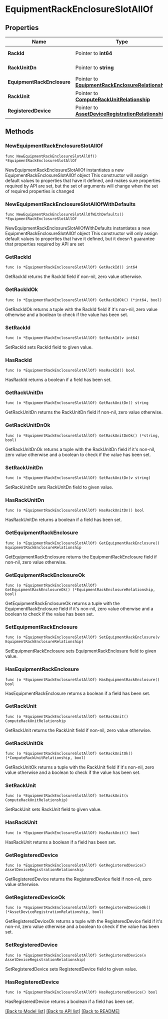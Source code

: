 # EquipmentRackEnclosureSlotAllOf

## Properties

Name | Type | Description | Notes
------------ | ------------- | ------------- | -------------
**RackId** | Pointer to **int64** |  | [optional] [readonly] 
**RackUnitDn** | Pointer to **string** |  | [optional] [readonly] 
**EquipmentRackEnclosure** | Pointer to [**EquipmentRackEnclosureRelationship**](equipment.RackEnclosure.Relationship.md) |  | [optional] 
**RackUnit** | Pointer to [**ComputeRackUnitRelationship**](compute.RackUnit.Relationship.md) |  | [optional] 
**RegisteredDevice** | Pointer to [**AssetDeviceRegistrationRelationship**](asset.DeviceRegistration.Relationship.md) |  | [optional] 

## Methods

### NewEquipmentRackEnclosureSlotAllOf

`func NewEquipmentRackEnclosureSlotAllOf() *EquipmentRackEnclosureSlotAllOf`

NewEquipmentRackEnclosureSlotAllOf instantiates a new EquipmentRackEnclosureSlotAllOf object
This constructor will assign default values to properties that have it defined,
and makes sure properties required by API are set, but the set of arguments
will change when the set of required properties is changed

### NewEquipmentRackEnclosureSlotAllOfWithDefaults

`func NewEquipmentRackEnclosureSlotAllOfWithDefaults() *EquipmentRackEnclosureSlotAllOf`

NewEquipmentRackEnclosureSlotAllOfWithDefaults instantiates a new EquipmentRackEnclosureSlotAllOf object
This constructor will only assign default values to properties that have it defined,
but it doesn't guarantee that properties required by API are set

### GetRackId

`func (o *EquipmentRackEnclosureSlotAllOf) GetRackId() int64`

GetRackId returns the RackId field if non-nil, zero value otherwise.

### GetRackIdOk

`func (o *EquipmentRackEnclosureSlotAllOf) GetRackIdOk() (*int64, bool)`

GetRackIdOk returns a tuple with the RackId field if it's non-nil, zero value otherwise
and a boolean to check if the value has been set.

### SetRackId

`func (o *EquipmentRackEnclosureSlotAllOf) SetRackId(v int64)`

SetRackId sets RackId field to given value.

### HasRackId

`func (o *EquipmentRackEnclosureSlotAllOf) HasRackId() bool`

HasRackId returns a boolean if a field has been set.

### GetRackUnitDn

`func (o *EquipmentRackEnclosureSlotAllOf) GetRackUnitDn() string`

GetRackUnitDn returns the RackUnitDn field if non-nil, zero value otherwise.

### GetRackUnitDnOk

`func (o *EquipmentRackEnclosureSlotAllOf) GetRackUnitDnOk() (*string, bool)`

GetRackUnitDnOk returns a tuple with the RackUnitDn field if it's non-nil, zero value otherwise
and a boolean to check if the value has been set.

### SetRackUnitDn

`func (o *EquipmentRackEnclosureSlotAllOf) SetRackUnitDn(v string)`

SetRackUnitDn sets RackUnitDn field to given value.

### HasRackUnitDn

`func (o *EquipmentRackEnclosureSlotAllOf) HasRackUnitDn() bool`

HasRackUnitDn returns a boolean if a field has been set.

### GetEquipmentRackEnclosure

`func (o *EquipmentRackEnclosureSlotAllOf) GetEquipmentRackEnclosure() EquipmentRackEnclosureRelationship`

GetEquipmentRackEnclosure returns the EquipmentRackEnclosure field if non-nil, zero value otherwise.

### GetEquipmentRackEnclosureOk

`func (o *EquipmentRackEnclosureSlotAllOf) GetEquipmentRackEnclosureOk() (*EquipmentRackEnclosureRelationship, bool)`

GetEquipmentRackEnclosureOk returns a tuple with the EquipmentRackEnclosure field if it's non-nil, zero value otherwise
and a boolean to check if the value has been set.

### SetEquipmentRackEnclosure

`func (o *EquipmentRackEnclosureSlotAllOf) SetEquipmentRackEnclosure(v EquipmentRackEnclosureRelationship)`

SetEquipmentRackEnclosure sets EquipmentRackEnclosure field to given value.

### HasEquipmentRackEnclosure

`func (o *EquipmentRackEnclosureSlotAllOf) HasEquipmentRackEnclosure() bool`

HasEquipmentRackEnclosure returns a boolean if a field has been set.

### GetRackUnit

`func (o *EquipmentRackEnclosureSlotAllOf) GetRackUnit() ComputeRackUnitRelationship`

GetRackUnit returns the RackUnit field if non-nil, zero value otherwise.

### GetRackUnitOk

`func (o *EquipmentRackEnclosureSlotAllOf) GetRackUnitOk() (*ComputeRackUnitRelationship, bool)`

GetRackUnitOk returns a tuple with the RackUnit field if it's non-nil, zero value otherwise
and a boolean to check if the value has been set.

### SetRackUnit

`func (o *EquipmentRackEnclosureSlotAllOf) SetRackUnit(v ComputeRackUnitRelationship)`

SetRackUnit sets RackUnit field to given value.

### HasRackUnit

`func (o *EquipmentRackEnclosureSlotAllOf) HasRackUnit() bool`

HasRackUnit returns a boolean if a field has been set.

### GetRegisteredDevice

`func (o *EquipmentRackEnclosureSlotAllOf) GetRegisteredDevice() AssetDeviceRegistrationRelationship`

GetRegisteredDevice returns the RegisteredDevice field if non-nil, zero value otherwise.

### GetRegisteredDeviceOk

`func (o *EquipmentRackEnclosureSlotAllOf) GetRegisteredDeviceOk() (*AssetDeviceRegistrationRelationship, bool)`

GetRegisteredDeviceOk returns a tuple with the RegisteredDevice field if it's non-nil, zero value otherwise
and a boolean to check if the value has been set.

### SetRegisteredDevice

`func (o *EquipmentRackEnclosureSlotAllOf) SetRegisteredDevice(v AssetDeviceRegistrationRelationship)`

SetRegisteredDevice sets RegisteredDevice field to given value.

### HasRegisteredDevice

`func (o *EquipmentRackEnclosureSlotAllOf) HasRegisteredDevice() bool`

HasRegisteredDevice returns a boolean if a field has been set.


[[Back to Model list]](../README.md#documentation-for-models) [[Back to API list]](../README.md#documentation-for-api-endpoints) [[Back to README]](../README.md)


